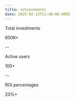 ```yaml
---
title: achievements
date: 2025-02-12T11:48:00.000Z
---
```

Total investments

600K+

\--

Active users

100+

\--

ROI percentages

20%+
